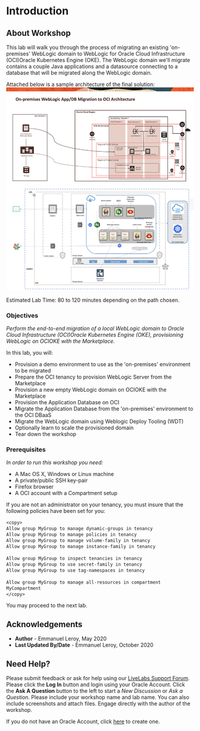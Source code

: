 # Introduction

## About Workshop

This lab will walk you through the process of migrating an existing 'on-premises' WebLogic domain to WebLogic for <if type="oci">Oracle Cloud Infrastructure (OCI)</if><if type="oke">Oracle Kubernetes Engine (OKE)</if>. The WebLogic domain we'll migrate contains a couple Java applications and a datasource connecting to a database that will be migrated along the WebLogic domain.

Attached below is a sample architecture of the final solution:
<if type="oci">
![](./images/Architecture.png)
</if>
<if type="oke">
![](./images/arch-oke.png)
</if>

Estimated Lab Time: 80 to 120 minutes depending on the path chosen.

### Objectives

*Perform the end-to-end migration of a local WebLogic domain to <if type="oci">Oracle Cloud Infrastructure (OCI)</if><if type="oke">Oracle Kubernetes Engine (OKE)</if>, provisioning WebLogic on <if type="oci">OCI</if><if type="oke">OKE</if> with the Marketplace.*

In this lab, you will:
- Provision a demo environment to use as the 'on-premises' environment to be migrated
- Prepare the OCI tenancy to provision WebLogic Server from the Marketplace
- Provision a new empty WebLogic domain on <if type="oci">OCI</if><if type="oke">OKE</if> with the Marketplace
- Provision the Application Database on OCI
- Migrate the Application Database from the 'on-premises' environment to the OCI DBaaS
- Migrate the WebLogic domain using Weblogic Deploy Tooling (WDT)
- Optionally learn to scale the provisioned domain
- Tear down the workshop

### Prerequisites

*In order to run this workshop you need:*

* A Mac OS X, Windows or Linux machine
* A private/public SSH key-pair
* Firefox browser
* A OCI account with a Compartment setup

If you are not an administrator on your tenancy, you must insure that the following policies have been set for you:

```
<copy>
Allow group MyGroup to manage dynamic-groups in tenancy
Allow group MyGroup to manage policies in tenancy
Allow group MyGroup to manage volume-family in tenancy
Allow group MyGroup to manage instance-family in tenancy

Allow group MyGroup to inspect tenancies in tenancy
Allow group MyGroup to use secret-family in tenancy
Allow group MyGroup to use tag-namespaces in tenancy

Allow group MyGroup to manage all-resources in compartment MyCompartment
</copy>
```

You may proceed to the next lab.

## Acknowledgements

 - **Author** - Emmanuel Leroy, May 2020
 - **Last Updated By/Date** - Emmanuel Leroy, October 2020

## Need Help?
Please submit feedback or ask for help using our [LiveLabs Support Forum](https://community.oracle.com/tech/developers/categories/Weblogic). Please click the **Log In** button and login using your Oracle Account. Click the **Ask A Question** button to the left to start a *New Discussion* or *Ask a Question*.  Please include your workshop name and lab name.  You can also include screenshots and attach files.  Engage directly with the author of the workshop.

If you do not have an Oracle Account, click [here](https://profile.oracle.com/myprofile/account/create-account.jspx) to create one.
